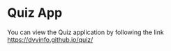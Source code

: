 # Quiz App

You can view the Quiz application by following the link https://dvvinfo.github.io/quiz/

